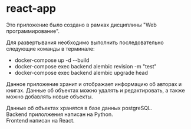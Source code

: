 # react-app
Это приложение было создано в рамках дисциплины "Web программирование".

Для развертывания необходимо выполнить последовательно следующие команды в терминале:
* docker-compose up -d --build
* docker-compose exec backend alembic revision -m "test"
* docker-compose exec backend alembic upgrade head

Данное приложение хранит и отображает информацию об авторах и книгах. Данные об объектах можно удалять и редактировать, а также можно добавлять новые объекты.

Данные об объектах хранятся в базе данных postgreSQL.<br/>
Backend прилолжения написан на Python.<br/>
Frontend написан на React.<br/>
